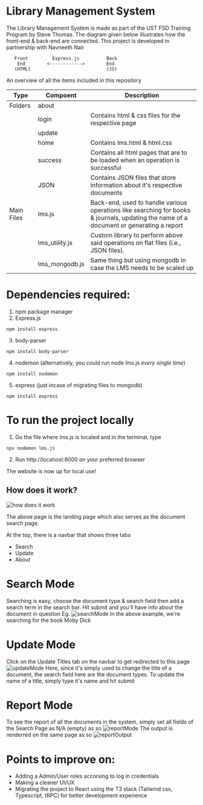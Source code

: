 # Library Management System

The Library Management System is made as part of the UST FSD Training Program by Steve Thomas. The diagram given below illustrates how the front-end & back-end are connected. This project is developed in partnership with Navneeth Nair
    
       Front         Express.js          Back     
        End        <------------>        End      
       (HTML)                            (JS)   
  An overview of all the items included in this repository
  
  | Type | Compoent | Description | 
  |------------|------------|------------|
  | Folders | about   |                             |
  |         | login   |                  Contains html & css files for the respective page            |
  |         | update  |                                                                               |
  | | home | Contains lms.html & html.css |
  |         | success | Contains all html pages that are to be loaded when an operation is successful |
  |         | JSON    | Contains JSON files that store information about it's respective documents |
  | Main Files  | lms.js | Back-end, used to handle various operations like searching for books & journals, updating the name of a document or generating a report |
  |         | lms_utility.js | Custom library to perform above said operations on flat files (i.e., JSON files). |
  |        | lms_mongodb.js | Same thing but using mongodb in case the LMS needs to be scaled up  |
  
 # Dependencies required: 
  1) npm package manager
  2) Express.js
  ```
  npm install express
  ```
  3) body-parser
  ```
  npm install body-parser
  ```
  4) nodemon (alternatively, you could run node lms.js *every single time*)
  ```
  npm install nodemon 
  ```
  5) express (just incase of migrating files to mongodb)
  ```
  npm install express
  ```
  
# To run the project locally
1) Go the file where lms.js is located and in the terminal, type
```
npx nodemon lms.js
```
2) Run http://locahost:8000 on your preferred browser

The website is now up for local use!

## How does it work?
![how does it work](https://github.com/Flame338/lms-project/assets/79010252/c2e7cd8f-a185-4b2c-a13a-c9c9045e4a7d)

The above page is the landing page which also serves as the document search page. 

At the top, there is a navbar that shows three tabs
- Search
- Update
- About

# Search Mode
Searching is easy, choose the document type & search field then add a search term in the search bar. Hit submit and you'll have info about the document in question
Eg. ![searchMode](https://github.com/Flame338/lms-project/assets/79010252/4b4d7e90-eca5-463e-bc04-64aaf4220f3c)
In the above example, we're searching for the book Moby Dick

# Update Mode
Click on the Update Titles tab on the navbar to get redirected to this page
![updateMode](https://github.com/Flame338/lms-project/assets/79010252/bcec0b6f-1f1d-4cf1-9c42-6b7ce759828f)
Here, since it's simply used to change the title of a document, the search field here are the document types. To update the name of a title, simply type it's name and hit submit

# Report Mode
To see the report of all the documents in the system, simply set all fields of the Search Page as N/A (empty) as so
![reportMode](https://github.com/Flame338/lms-project/assets/79010252/6c231da6-8675-4590-abc5-af2daf597343)
The output is renderred on the same page as so
![reportOutput](https://github.com/Flame338/lms-project/assets/79010252/3050d37e-e539-42c1-8228-8bb558306895)

# Points to improve on:
- Adding a Admin/User roles accorsing to log in credentials
- Making a cleaner UI/UX
- Migrating the project to React using the T3 stack (Tailwind css, Typescript, tRPC) for better development experience
